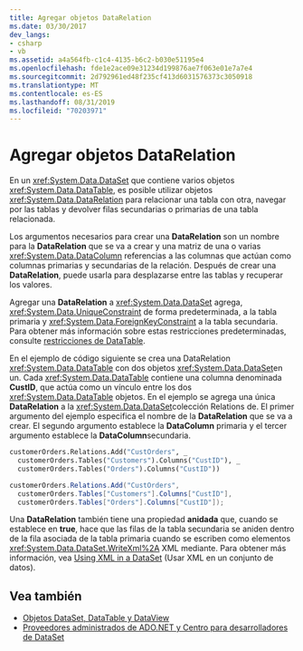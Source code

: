 ```yaml
---
title: Agregar objetos DataRelation
ms.date: 03/30/2017
dev_langs:
- csharp
- vb
ms.assetid: a4a564fb-c1c4-4135-b6c2-b030e51195e4
ms.openlocfilehash: fde1e2ace09e31234d199876ae7f063e01e7a7e4
ms.sourcegitcommit: 2d792961ed48f235cf413d6031576373c3050918
ms.translationtype: MT
ms.contentlocale: es-ES
ms.lasthandoff: 08/31/2019
ms.locfileid: "70203971"
---
```

# <a name="adding-datarelations"></a>Agregar objetos DataRelation
En un <xref:System.Data.DataSet> que contiene varios objetos <xref:System.Data.DataTable>, es posible utilizar objetos <xref:System.Data.DataRelation> para relacionar una tabla con otra, navegar por las tablas y devolver filas secundarias o primarias de una tabla relacionada.  
  
 Los argumentos necesarios para crear una **DataRelation** son un nombre para la **DataRelation** que se va a crear y una matriz de una o varias <xref:System.Data.DataColumn> referencias a las columnas que actúan como columnas primarias y secundarias de la relación. Después de crear una **DataRelation**, puede usarla para desplazarse entre las tablas y recuperar los valores.  
  
 Agregar una **DataRelation** a <xref:System.Data.DataSet> agrega, <xref:System.Data.UniqueConstraint> de forma predeterminada, a la tabla primaria y <xref:System.Data.ForeignKeyConstraint> a la tabla secundaria. Para obtener más información sobre estas restricciones predeterminadas, consulte [restricciones de DataTable](datatable-constraints.md).  
  
 En el ejemplo de código siguiente se crea una DataRelation <xref:System.Data.DataTable> con dos objetos <xref:System.Data.DataSet>en un. Cada <xref:System.Data.DataTable> contiene una columna denominada **CustID**, que actúa como un vínculo entre los dos <xref:System.Data.DataTable> objetos. En el ejemplo se agrega una única **DataRelation** a la <xref:System.Data.DataSet>colección Relations de. El primer argumento del ejemplo especifica el nombre de la **DataRelation** que se va a crear. El segundo argumento establece la **DataColumn** primaria y el tercer argumento establece la **DataColumn**secundaria.  
  
```vb  
customerOrders.Relations.Add("CustOrders", _  
  customerOrders.Tables("Customers").Columns("CustID"), _  
  customerOrders.Tables("Orders").Columns("CustID"))  
```  
  
```csharp  
customerOrders.Relations.Add("CustOrders",  
  customerOrders.Tables["Customers"].Columns["CustID"],  
  customerOrders.Tables["Orders"].Columns["CustID"]);  
```  
  
 Una **DataRelation** también tiene una propiedad **anidada** que, cuando se establece en **true**, hace que las filas de la tabla secundaria se aniden dentro de la fila asociada de la tabla primaria cuando se escriben como elementos <xref:System.Data.DataSet.WriteXml%2A> XML mediante. Para obtener más información, vea [Using XML in a DataSet](using-xml-in-a-dataset.md) (Usar XML en un conjunto de datos).  
  
## <a name="see-also"></a>Vea también

- [Objetos DataSet, DataTable y DataView](index.md)
- [Proveedores administrados de ADO.NET y Centro para desarrolladores de DataSet](https://go.microsoft.com/fwlink/?LinkId=217917)
